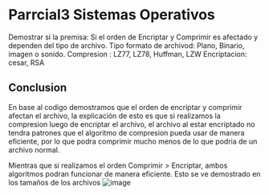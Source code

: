 # Parrcial3 Sistemas Operativos
Demostrar si la premisa:
Si el orden de Encriptar y Comprimir es afectado y dependen del tipo de archivo.
Tipo formato de archivod: Plano, Binario, imagen o sonido.
Compresion : LZ77, LZ78, Huffman, LZW
Encriptacion: cesar, RSA

## Conclusion
En base al codigo demostramos que el orden de encriptar y comprimir afectan el archivo, la explicación de esto es que si realizamos la compresion luego de encriptar el archivo, el archivo al estar encriptado no tendra patrones que el algoritmo de compresion pueda usar de manera eficiente, por lo que podra comprimir mucho menos de lo que podria de un archivo normal. 

Mientras que si realizamos el orden Comprimir > Encriptar, ambos algoritmos podran funcionar de manera eficiente. Esto se ve demostrado en los tamaños de los archivos
![image](https://github.com/user-attachments/assets/9a1a33c3-fbf1-473c-a1bc-089c15ec3459)
